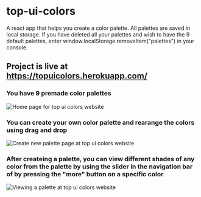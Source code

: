 # top-ui-colors

A react app that helps you create a color palette. All palettes are saved in local storage. If you have deleted all your palettes and wish to have the 9 default palettes, enter window.localStorage.removeItem("palettes") in your console.

## Project is live at https://topuicolors.herokuapp.com/

### You have 9 premade color palettes

![Home page for top ui colors website](https://i.imgur.com/CoKUKsP.png)

### You can create your own color palette and rearange the colors using drag and drop

![Create new palette page at top ui colors website](https://i.imgur.com/Uvozg8y.png)

### After createing a palette, you can view different shades of any color from the palette by using the slider in the navigation bar of by pressing the "more" button on a specific color

![Viewing a palette at top ui colors website](https://i.imgur.com/vPLD2rv.png)

